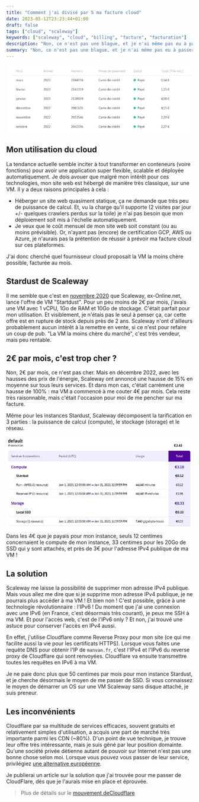 ```yaml
---
title: "Comment j'ai divisé par 5 ma facture cloud"
date: 2023-05-12T23:23:44+01:00
draft: false
tags: ["cloud", "scaleway"]
keywords: ["scaleway", "cloud", "billing", "facture", "facturation"] 
description: "Non, ce n'est pas une blague, et je n'ai même pas eu à passer une certification AWS pour y arriver."
summary: "Non, ce n'est pas une blague, et je n'ai même pas eu à passer une certification AWS pour y arriver."
---
```


![Historique de mes factures mensuelles cloud : 2€ pendant deux mois, puis 4€, puis 50 centimes](./historique.png)

## Mon utilisation du cloud

La tendance actuelle semble inciter à tout transformer en conteneurs (voire fonctions) pour avoir une application super flexible, scalable et déployée automatiquement. Je dois avouer que malgré mon intérêt pour ces technologies, mon site web est hébergé de manière très classique, sur une VM. Il y a deux raisons principales à cela :
- Héberger un site web quasiment statique, ça ne demande que très peu de puissance de calcul. Et, vu la charge qu'il supporte (2 visites par jour +/- quelques crawlers perdus sur la toile) je n'ai pas besoin que mon déploiement soit mis à l'échelle automatiquement.
- Je veux que le coût mensuel de mon site web soit constant (ou au moins prévisible). Or, n'ayant pas (encore) de certification GCP, AWS ou Azure, je n'aurais pas la prétention de réussir à prévoir ma facture cloud sur ces plateformes. 

J'ai donc cherché quel fournisseur cloud proposait la VM la moins chère possible, facturée au mois.

## Stardust de Scaleway

Il me semble que c'est en [novembre 2020](https://www.nextinpact.com/article/67921/scaleway-lance-stardust-1-vcpu-1-go-ram-et-10-go-stockage-pour-18-euro-par-mois) que Scaleway, ex-Online.net, lance l'offre de VM "Startdust". Pour un peu moins de 2€ par mois, j'avais une VM avec 1 vCPU, 1Go de RAM et 10Go de stockage. C'était parfait pour mon utilisation. Et visiblement, je n'étais pas le seul à penser ça, car cette offre est en rupture de stock depuis près de 2 ans. Scaleway n'ont d'ailleurs probablement aucun intérêt à la remettre en vente, si ce n'est pour refaire un coup de pub. "La VM la moins chère du marché", c'est très vendeur, mais peu rentable.

## 2€ par mois, c'est trop cher ?

Non, 2€ par mois, ce n'est pas cher. Mais en décembre 2022, avec les hausses des prix de l'énergie, Scaleway ont annoncé une hausse de 15% en moyenne sur tous leurs services. Et dans mon cas, c'était carrément une hausse de 100% : ma VM a commencé à me couter 4€ par mois. Cela reste très raisonnable, mais c'était l'occasion pour moi de me pencher sur ma facture.

Même pour les instances Stardust, Scaleway décomposent la tarification en 3 parties : la puissance de calcul (compute), le stockage (storage) et le réseau.

![Screenshot du détail de la facture, rédigé dans le paragraphe suivant](./facture.png)

Dans les 4€ que je payais pour mon instance, seuls 12 centimes concernaient le compute de mon instance, 33 centimes pour les 20Go de SSD qui y sont attachés, et près de 3€ pour l'adresse IPv4 publique de ma VM !

## La solution

Scaleway me laisse la possibilité de supprimer mon adresse IPv4 publique. Mais vous allez me dire que si je supprime mon adresse IPv4 publique, je ne pourrais plus accéder à ma VM ! Et bien non ! C'est possible, grâce à une technologie révolutionnaire : l'IPv6 ! Du moment que j'ai une connexion avec une IPv6 (en France, c'est désormais très courant), je peux me SSH à ma VM. Et pour l'accès web, c'est de l'IPv6 only ? Et non, j'ai trouvé une astuce pour conserver l'accès en IPv4 aussi.

En effet, j'utilise Cloudflare comme Reverse Proxy pour mon site (ce qui me facilite aussi la vie pour les certificats HTTPS). Lorsque vous faites une requête DNS pour obtenir l'IP de `manvan.fr`, c'est l'IPv4 et l'IPv6 du reverse proxy de Cloudflare qui sont renvoyées. Cloudflare va ensuite transmettre toutes les requêtes en IPv6 à ma VM.

Je ne paie donc plus que 50 centimes par mois pour mon instance Stardust, et je cherche désormais le moyen de me passer de SSD. Si vous connaissez le moyen de démarrer un OS sur une VM Scaleway sans disque attaché, je suis preneur.

## Les inconvénients

Cloudflare par sa multitude de services efficaces, souvent gratuits et relativement simples d'utilisation, a acquis une part de marché très importante parmi les CDN (~80%). D'un point de vue technique, je trouve leur offre très intéressante, mais je suis gêné par leur position domainte. Qu'une société privée détienne autant de pouvoir sur Internet n'est pas une bonne chose selon moi. Lorsque vous pouvez vous passer de leur service, privilégiez [une alternative européenne](https://european-alternatives.eu/alternative-to/cloudflare). 

Je publierai un article sur la solution que j'ai trouvée pour me passer de CloudFlare, dès que je l'aurais mise en place et éprouvée.

> Plus de détails sur le [mouvement deCloudflare](https://0xacab.org/my-privacy-dns/deCloudflare/-/blob/master/readme/fr.md)